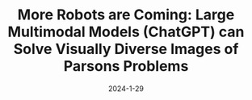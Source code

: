 ---
title: "More Robots are Coming: Large Multimodal Models (ChatGPT) can Solve Visually Diverse Images of Parsons Problems"
collection: publications
permalink: /publication/ace-2024-more-robots
excerpt: ''
date: 2024-1-29
venue: 'ACE'
paperurl: 'https://doi.org/10.1145/3636243.3636247'
citation: 'Irene Hou, Owen Man, Sophia Mettille, Sebastian Gutierrez, Kenneth Angelikas, and Stephen MacNeil. (2024). &quot;More Robots are Coming: Large Multimodal Models (ChatGPT) can Solve Visually Diverse Images of Parsons Problems.&quot; <i>In Proceedings of the 26th Australasian Computing Education Conference (ACE 2024)</i>.'
---